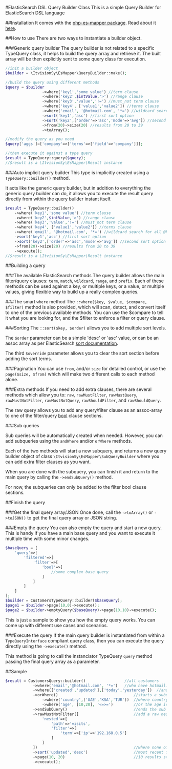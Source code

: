 #ElasticSearch DSL Query Builder Class
This is a simple Query Builder for ElasticSearch DSL language

##Installation
It comes with the [php-es-mapper package](http://github.com/itvisionsy/php-es-mapper).
Read about it [here](./README.md).

##How to use
There are two ways to instantiate a builder object.

###Generic query builder
The query builder is not related to a specific TypeQuery class, it helps to build the query array and retrieve it. 
The built array will be then explicitly sent to some query class for execution.
```PHP
//init a builder object
$builder = \ItvisionSy\EsMapper\QueryBuilder::make();

//build the query using different methods
$query = $builder
                ->where('key1','some value') //term clause
                ->where('key2',$intValue,'>') //range clause
                ->where('key3','value','!=') //must_not term clause
                ->where('key4', ['value1','value2']) //terms clause
                ->where('email', '@hotmail.com', '*=') //wildcard search for all @hotmail.com emails
                ->sort('key1','asc') //first sort option
                ->sort('key2',['order'=>'asc','mode'=>'avg']) //second sort option
                ->from(20)->size(20) //results from 20 to 39
                ->toArray();

//modify the query as you need
$query['aggs']=['company'=>['terms'=>['field'=>'company']]];

//then execute it against a type query
$result = TypeQuery::query($query);
//$result is a \ItvisionSy\EsMapper\Result instance
```

###Auto implicit query builder
This type is implicitly created using a `TypeQuery::builder()` method.

It acts like the generic query builder, but in addition to everything the generic query builder can do, 
it allows you to execute the result query directly from within the query builder instant itself.

```PHP
$result = TypeQuery::builder()
    ->where('key1','some value') //term clause
    ->where('key2',$intValue,'>') //range clause
    ->where('key3','value','!=') //must_not term clause
    ->where('key4', ['value1','value2']) //terms clause
    ->where('email', '@hotmail.com', '*=') //wildcard search for all @hotmail.com emails
    ->sort('key1','asc') //first sort option
    ->sort('key2',['order'=>'asc','mode'=>'avg']) //second sort option
    ->from(20)->size(20) //results from 20 to 39
    ->execute();
//$result is a \ItvisionSy\EsMapper\Result instance
```

##Building a query

###The available ElasticSearch methods
The query builder allows the main filter/query clauses: `term`, `match`, `wildcard`, `range`, and `prefix`.
Each of these methods can be used against a key, or multiple keys, or a value, or multiple values, giving
flexible way to build up a really complex queries.

###The smart `where` method
The `::where($key, $value, $compare, $filter)` method is also provided, which will scan, detect, and convert
itself to one of the previous available methods. You can use the $compare to tell it what you are looking for,
and the $filter to enforce a filter or query clause.

###Sorting
The `::sort($key, $order)` allows you to add multiple sort levels. 

The `$order` parameter can be a simple 'desc' or 'asc' value, or can be an assoc array as per ElasticSearch [sort documentation](https://www.elastic.co/guide/en/elasticsearch/reference/1.6/search-request-sort.html).

The third `$override` parameter allows you to clear the sort section before adding the sort terms.


###Pagination
You can use `from`, and/or `size` for detailed control, or use the `page($size, $from)` which will make two different calls to each method alone. 

###Extra methods
If you need to add extra clauses, there are several methods which allow you to: 
`raw`, `rawMustFilter`, `rawMustQuery`, `rawMustNotFilter`, `rawMustNotQuery`, `rawShouldFilter`, and `rawShouldQuery`.

The raw query allows you to add any query/filter clause as an assoc-array to one of the filter/query [bool](https://www.elastic.co/guide/en/elasticsearch/reference/1.6/query-dsl-bool-query.html) clause sections.

###Sub queries

Sub queries will be automatically created when needed. However, you can add subqueries using the `andWhere` and/or `orWhere` methods.

Each of the two methods will start a new subquery, and returns a new query builder object of class `\ItvisionSy\EsMapper\SubQueryBuilder` where you can add extra filter clauses as you want.

When you are done with the subquery, you can finish it and return to the main query by calling the `->endSubQuery()` method.

For now, the subqueries can only be added to the filter bool clause sections.

##Finish the query

###Get the final query array/JSON
Once done, call the `->toArray()` or `->toJSON()` to get the final query array or JSON string.

###Empty the query
You can also empty the query and start a new query. This is handy if you have a main base query and you want to execute it multiple time with some minor changes.
```PHP
$baseQuery = [
    'query'=>[
        'filtered'=>[
            'filter'=>[
                'bool'=>[
                    //some complex base query
                ]
            ]
        ]
    ]
];
$builder = CustomersTypeQuery::builder($baseQuery);
$page1 = $builder->page(10,0)->execute();
$page2 = $builder->emptyQuery($baseQuery)->page(10,10)->execute();
```
This is just a sample to show you how the empty query works. You can come up with different use cases and scenarios.

###Execute the query
If the main query builder is instantiated from within a `TypeQueryInterface` compliant query class, then you can execute the query directly using the `->execute()` method.

This method is going to call the instanciator TypeQuery `query` method passing the final query array as a parameter.

##Sample
```PHP
$result = CustomersQuery::builder()                 //all customers
            ->where('email','@hotmail.com', '*=')   //who have hotmail.com emails
            ->where(['created','updated'],['today','yesterday'])  //and were active today or yesterday
            ->orWhere()                                 //starts a subquery
                ->where('country',['UAE','KSA','TUR'])  //where country is UAE, KSA, or TUR
                ->where('age', [10,20], '<=>=')         //or the age is between 10 and 20 years
            ->endSubQuery()                             //ends the sub query to the main query
            ->rawMustNotFilter([                        //add a raw nested must-not filter
                'nested'=>[
                    'path'=>'visits',
                    'filter'=>[
                        'term'=>['ip'=>'192.168.0.5']
                    ]
                ]
            ])                                          //where none of their visits from a specific ip
            ->sort('updated','desc')                    //most recent first
            ->page(10, 20)                              //10 results starting from 20
            ->execute();
```